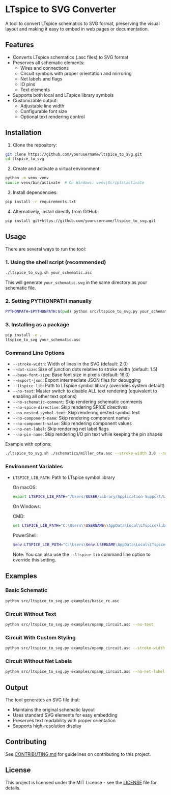 # LTspice to SVG Converter

A tool to convert LTspice schematics to SVG format, preserving the visual layout and making it easy to embed in web pages or documentation.

## Features

- Converts LTspice schematics (.asc files) to SVG format
- Preserves all schematic elements:
  - Wires and connections
  - Circuit symbols with proper orientation and mirroring
  - Net labels and flags
  - IO pins
  - Text elements
- Supports both local and LTspice library symbols
- Customizable output:
  - Adjustable line width
  - Configurable font size
  - Optional text rendering control

## Installation

1. Clone the repository:
```bash
git clone https://github.com/yourusername/ltspice_to_svg.git
cd ltspice_to_svg
```

2. Create and activate a virtual environment:
```bash
python -m venv venv
source venv/bin/activate  # On Windows: venv\Scripts\activate
```

3. Install dependencies:
```bash
pip install -r requirements.txt
```

4. Alternatively, install directly from GitHub:
```bash
pip install git+https://github.com/yourusername/ltspice_to_svg.git
```

## Usage

There are several ways to run the tool:

### 1. Using the shell script (recommended)

```bash
./ltspice_to_svg.sh your_schematic.asc
```

This will generate `your_schematic.svg` in the same directory as your schematic file.

### 2. Setting PYTHONPATH manually

```bash
PYTHONPATH=$PYTHONPATH:$(pwd) python src/ltspice_to_svg.py your_schematic.asc
```

### 3. Installing as a package

```bash
pip install -e .
ltspice_to_svg your_schematic.asc
```

### Command Line Options

- `--stroke-width`: Width of lines in the SVG (default: 2.0)
- `--dot-size`: Size of junction dots relative to stroke width (default: 1.5)
- `--base-font-size`: Base font size in pixels (default: 16.0)
- `--export-json`: Export intermediate JSON files for debugging
- `--ltspice-lib`: Path to LTspice symbol library (overrides system default)
- `--no-text`: Master switch to disable ALL text rendering (equivalent to enabling all other text options)
- `--no-schematic-comment`: Skip rendering schematic comments
- `--no-spice-directive`: Skip rendering SPICE directives
- `--no-nested-symbol-text`: Skip rendering nested symbol text
- `--no-component-name`: Skip rendering component names
- `--no-component-value`: Skip rendering component values
- `--no-net-label`: Skip rendering net label flags
- `--no-pin-name`: Skip rendering I/O pin text while keeping the pin shapes

Example with options:
```bash
./ltspice_to_svg.sh ./schematics/miller_ota.asc --stroke-width 3.0 --no-component-value
```

### Environment Variables

- `LTSPICE_LIB_PATH`: Path to LTspice symbol library

  On macOS:
  ```bash
  export LTSPICE_LIB_PATH="/Users/$USER/Library/Application Support/LTspice/lib/sym"
  ```

  On Windows:
  
  CMD:
  ```cmd
  set LTSPICE_LIB_PATH="C:\Users\%USERNAME%\AppData\Local\LTspice\lib\sym"
  ```
  
  PowerShell:
  ```powershell
  $env:LTSPICE_LIB_PATH="C:\Users\$env:USERNAME\AppData\Local\LTspice\lib\sym"
  ```

  Note: You can also use the `--ltspice-lib` command line option to override this setting.

## Examples

### Basic Schematic
```bash
python src/ltspice_to_svg.py examples/basic_rc.asc
```

### Circuit Without Text
```bash
python src/ltspice_to_svg.py examples/opamp_circuit.asc --no-text
```

### Circuit With Custom Styling
```bash
python src/ltspice_to_svg.py examples/opamp_circuit.asc --stroke-width 1.5 --base-font-size 14.0
```

### Circuit Without Net Labels
```bash
python src/ltspice_to_svg.py examples/opamp_circuit.asc --no-net-label --no-pin-name
```

## Output

The tool generates an SVG file that:
- Maintains the original schematic layout
- Uses standard SVG elements for easy embedding
- Preserves text readability with proper orientation
- Supports high-resolution display

## Contributing

See [CONTRIBUTING.md](CONTRIBUTING.md) for guidelines on contributing to this project.

## License

This project is licensed under the MIT License - see the [LICENSE](LICENSE) file for details.
